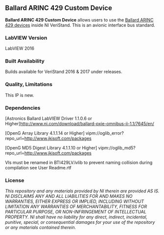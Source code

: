 ## Ballard ARINC 429 Custom Device ##

**Ballard ARINC 429 Custom Device** allows users to use the [Ballard ARINC 429 devices](http://www.ni.com/en-ca/shop/select/pxi-arinc-429-interface-module) inside NI VeriStand. This is an avionic interface bus standard.


### LabVIEW Version ###

LabVIEW 2016

### Built Availability ###

Builds available for VeriStand 2016 & 2017 under releases.

### Quality, Limitations ###

This IP is new.

### Dependencies ###

[Astronics Ballard LabVIEW Driver 1.1.0.6 or Higher]http://www.ni.com/download/ballard-pxie-omnibus-ii-1.1/7645/en/

[OpenG Array Library 4.1.1.14 or Higher] vipm://oglib_error?repo_url=http://www.jkisoft.com/packages

[OpenG MD5 Digest Library 4.1.1.10 or Higher] vipm://oglib_md5?repo_url=http://www.jkisoft.com/packages

VIs must be renamed in BTI429LV.lvlib to prevent naming collision during compilation see User Readme.rtf


### License ###

*This repository and any materials provided by NI therein are provided AS IS. NI DISCLAIMS ANY AND ALL LIABILITIES FOR AND MAKES NO WARRANTIES, EITHER EXPRESS OR IMPLIED, INCLUDING WITHOUT LIMITATION ANY WARRANTIES OF MERCHANTABILITY, FITNESS FOR  PARTICULAR PURPOSE, OR NON-INFRINGEMENT OF INTELLECTUAL PROPERTY. NI shall have no liability for any direct, indirect, incidental, punitive, special, or consequential damages for your use of the repository or any materials contained therein.*